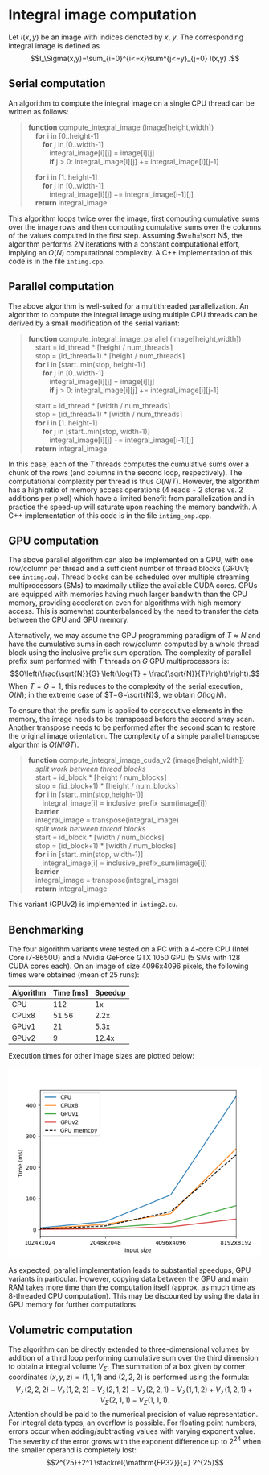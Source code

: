# Integral image computation

Let $I(x,y)$ be an image with indices denoted by $x$, $y$. The corresponding integral image is defined as
$$I_\Sigma(x,y)=\sum_{i=0}^{i<=x}\sum^{j<=y}_{j=0} I(x,y) .$$

## Serial computation
An algorithm to compute the integral image on a single CPU thread can be written as follows:

> **function** compute_integral_image (image[height,width])   
> &emsp;**for** i in [0..height-1]   
> &emsp;&emsp;**for** j in [0..width-1]   
> &emsp;&emsp;&emsp;integral_image[i][j] = image[i][j]   
> &emsp;&emsp;&emsp;**if** j > 0: integral_image[i][j] += integral_image[i][j-1]
> 
> &emsp;**for** i in [1..height-1]   
> &emsp;&emsp;**for** j in [0..width-1]   
> &emsp;&emsp;&emsp;integral_image[i][j] += integral_image[i-1][j]   
> &emsp;**return** integral_image

This algorithm loops twice over the image, first computing cumulative sums over the image rows and then computing cumulative sums over the columns of the values computed in the first step. Assuming $w=h=\sqrt N$, the algorithm performs $2N$ iterations with a constant computational effort, implying an $O(N)$ computational complexity. A C++ implementation of this code is in the file `intimg.cpp`.

## Parallel computation
The above algorithm is well-suited for a multithreaded parallelization. An algorithm to compute the integral image using multiple CPU threads can be derived by a small modification of the serial variant:

> **function** compute_integral_image_parallel (image[height,width])  
> &emsp;start = id_thread * ⌈height / num_threads⌉   
> &emsp;stop = (id_thread+1) * ⌈height / num_threads⌉   
> &emsp;**for** i in [start..min(stop, height-1)]   
> &emsp;&emsp;**for** j in [0..width-1]   
> &emsp;&emsp;&emsp;integral_image[i][j] = image[i][j]   
> &emsp;&emsp;&emsp;**if** j > 0: integral_image[i][j] += integral_image[i][j-1]
>
> &emsp;start = id_thread * ⌈width / num_threads⌉   
> &emsp;stop = (id_thread+1) * ⌈width / num_threads⌉   
> &emsp;**for** i in [1..height-1]   
> &emsp;&emsp;**for** j in [start..min(stop, width-1)]   
> &emsp;&emsp;&emsp;integral_image[i][j] += integral_image[i-1][j]   
> &emsp;**return** integral_image

In this case, each of the $T$ threads computes the cumulative sums over a chunk of the rows (and columns in the second loop, respectively). The computational complexity per thread is thus $O(N/T)$. However, the algorithm has a high ratio of memory access operations (4 reads + 2 stores vs. 2 additions per pixel) which have a limited benefit from parallelization and in practice the speed-up will saturate upon reaching the memory bandwith. A C++ implementation of this code is in the file `intimg_omp.cpp`.

## GPU computation
The above parallel algorithm can also be implemented on a GPU, with one row/column per thread and a sufficient number of thread blocks (GPUv1; see `intimg.cu`). Thread blocks can be scheduled over multiple streaming multiprocessors (SMs) to maximally utilize the available CUDA cores. GPUs are equipped with memories having much larger bandwith than the CPU memory, providing acceleration even for algorithms with high memory access. This is somewhat counterbalanced by the need to transfer the data between the CPU and GPU memory.

Alternatively, we may assume the GPU programming paradigm of $T \approx N$ and have the cumulative sums in each row/column computed by a whole thread block using the inclusive prefix sum operation. The complexity of parallel prefix sum performed with $T$ threads on $G$ GPU multiprocessors is:
$$O\left(\frac{\sqrt{N}}{G} \left(\log{T} + \frac{\sqrt{N}}{T}\right)\right).$$
When $T=G=1$, this reduces to the complexity of the serial execution, $O(N)$; in the extreme case of $T=G=\sqrt{N}$, we obtain $O(\log N)$.

To ensure that the prefix sum is applied to consecutive elements in the memory, the image needs to be transposed before the second array scan. Another transpose needs to be performed after the second scan to restore the original image orientation. The complexity of a simple parallel transpose algorithm is $O(N / GT)$.

> **function** compute_integral_image_cuda_v2 (image[height,width])    
> &emsp;*split work between thread blocks*    
> &emsp;start = id_block * ⌈height / num_blocks⌉   
> &emsp;stop = (id_block+1) * ⌈height / num_blocks⌉  
> &emsp;**for** i in [start..min(stop,height-1)]   
> &emsp;&emsp;integral_image[i] = inclusive_prefix_sum(image[i])    
> &emsp;**barrier**    
> &emsp;integral_image = transpose(integral_image)    
> &emsp;*split work between thread blocks*  
> &emsp;start = id_block * ⌈width / num_blocks⌉   
> &emsp;stop = (id_block+1) * ⌈width / num_blocks⌉  
> &emsp;**for** i in [start..min(stop, width-1)]   
> &emsp;&emsp;integral_image[i] = inclusive_prefix_sum(image[i])    
> &emsp;**barrier**    
> &emsp;integral_image = transpose(integral_image)   
> &emsp;**return** integral_image

This variant (GPUv2) is implemented in `intimg2.cu`.

## Benchmarking
The four algorithm variants were tested on a PC with a 4-core CPU (Intel Core i7-8650U) and a NVidia GeForce GTX 1050 GPU (5 SMs with 128 CUDA cores each). On an image of size 4096x4096 pixels, the following times were obtained (mean of 25 runs):

| Algorithm | Time [ms] | Speedup |
|-----|-----|-----|
| CPU | 112 | 1x |
| CPUx8 | 51.56 | 2.2x |
| GPUv1 | 21 | 5.3x |
| GPUv2 | 9 | 12.4x |

Execution times for other image sizes are plotted below:

![Performance benchmark chart.](benchmark.png)

As expected, parallel implementation leads to substantial speedups, GPU variants in particular. However, copying data between the GPU and main RAM takes more time than the computation itself (approx. as much time as 8-threaded CPU computation). This may be discounted by using the data in GPU memory for further computations.

## Volumetric computation
The algorithm can be directly extended to three-dimensional volumes by addition of a third loop performing cumulative sum over the third dimension to obtain a integral volume $V_\Sigma$. The summation of a box given by corner coordinates $(x,y,z) = (1,1,1)$ and $(2,2,2)$ is performed using the formula:
$$V_\Sigma(2,2,2)-V_\Sigma(1,2,2)-V_\Sigma(2,1,2)-V_\Sigma(2,2,1)+V_\Sigma(1,1,2)+V_\Sigma(1,2,1)+V_\Sigma(2,1,1)-V_\Sigma(1,1,1).$$
Attention should be paid to the numerical precision of value representation. For integral data types, an overflow is possible. For floating point numbers, errors occur when adding/subtracting values with varying exponent value. The severity of the error grows with the exponent difference up to $2^{24}$ when the smaller operand is completely lost:
$$2^{25}+2^1 \stackrel{\mathrm{FP32}}{=} 2^{25}$$

